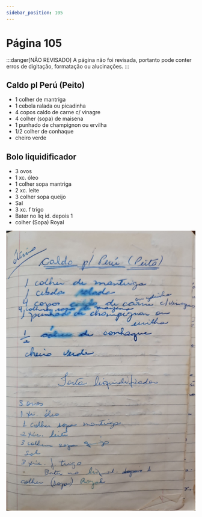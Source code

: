 ```yaml
---
sidebar_position: 105
---
```

# Página 105
:::danger[NÃO REVISADO]
A página não foi revisada, portanto pode conter erros de digitação, formatação ou alucinações.
:::

## Caldo pl Perú (Peito)

- 1 colher de mantriga
- 1 cebola ralada ou picadinha
- 4 copos caldo de carne c/ vinagre
- 4 colher (sopa) de maisena
- 1 punhado de champignon ou ervilha
- 1/2 colher de conhaque
- cheiro verde

## Bolo liquidificador

- 3 ovos
- 1 xc. óleo
- 1 colher sopa mantriga
- 2 xc. leite
- 3 colher sopa queijo
- Sal
- 3 xc. f trigo
- Bater no liq id. depois 1
- colher (Sopa) Royal


![imagem base](./images/page_105.png)